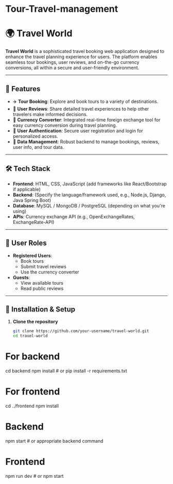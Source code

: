 # Tour-Travel-management
# 🌍 Travel World

**Travel World** is a sophisticated travel booking web application designed to enhance the travel planning experience for users. The platform enables seamless tour bookings, user reviews, and on-the-go currency conversions, all within a secure and user-friendly environment.

---

## 🚀 Features

- ✈️ **Tour Booking**: Explore and book tours to a variety of destinations.
- 📝 **User Reviews**: Share detailed travel experiences to help other travelers make informed decisions.
- 💱 **Currency Converter**: Integrated real-time foreign exchange tool for easy currency conversion during travel planning.
- 🔐 **User Authentication**: Secure user registration and login for personalized access.
- 💾 **Data Management**: Robust backend to manage bookings, reviews, user info, and tour data.

---

## 🛠️ Tech Stack

- **Frontend**: HTML, CSS, JavaScript (add frameworks like React/Bootstrap if applicable)
- **Backend**: (Specify the language/framework used, e.g., Node.js, Django, Java Spring Boot)
- **Database**: MySQL / MongoDB / PostgreSQL (depending on what you're using)
- **APIs**: Currency exchange API (e.g., OpenExchangeRates, ExchangeRate-API)

---

## 🔐 User Roles

- **Registered Users**:
  - Book tours
  - Submit travel reviews
  - Use the currency converter
- **Guests**:
  - View available tours
  - Read public reviews

---

## 🧰 Installation & Setup

1. **Clone the repository**  
   ```bash
   git clone https://github.com/your-username/travel-world.git
   cd travel-world
# For backend
cd backend
npm install  # or pip install -r requirements.txt

# For frontend
cd ../frontend
npm install

# Backend
npm start  # or appropriate backend command

# Frontend
npm run dev  # or npm start
